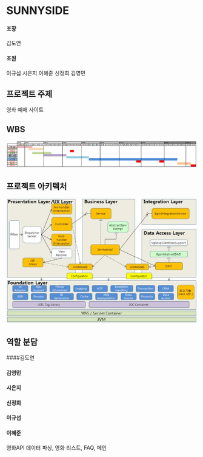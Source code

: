# SUNNYSIDE
#### 조장
김도연
#### 조원
이규섭
시은지
이혜준
신정희
김영민  

## 프로젝트 주제
영화 예매 사이트

## WBS
![WBS](https://github.com/HR-Kim/SUNNYSIDE3/blob/master/DOC/image/WBS.PNG)

## 프로젝트 아키텍처
![모바일컴포턴트아키텍처](https://github.com/HR-Kim/SUNNYSIDE3/blob/master/DOC/image/%EC%95%84%ED%82%A4%ED%85%8D%EC%B2%98.png?raw=true)


## 역할 분담
####김도연

#### 김영민

#### 시은지

#### 신정희

#### 이규섭

#### 이혜준
영화API 데이터 파싱, 영화 리스트, FAQ, 메인
